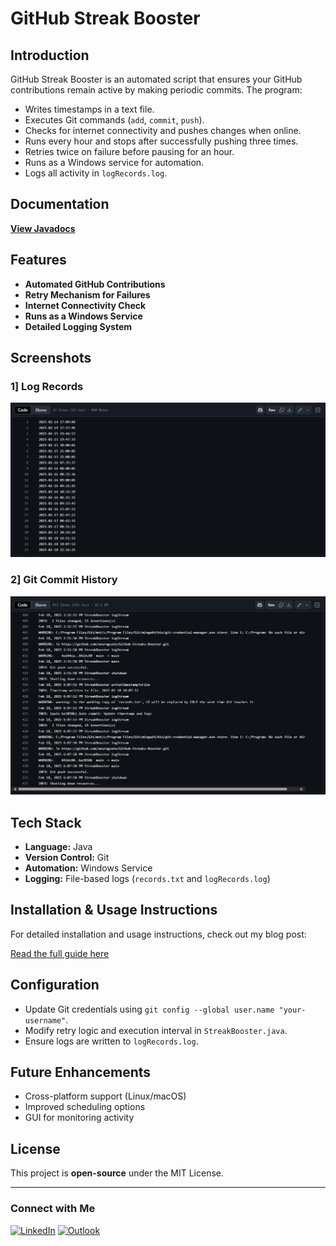 # GitHub Streak Booster

## Introduction
GitHub Streak Booster is an automated script that ensures your GitHub contributions remain active by making periodic commits. The program:
- Writes timestamps in a text file.
- Executes Git commands (`add`, `commit`, `push`).
- Checks for internet connectivity and pushes changes when online.
- Runs every hour and stops after successfully pushing three times.
- Retries twice on failure before pausing for an hour.
- Runs as a Windows service for automation.
- Logs all activity in `logRecords.log`.

## Documentation
**[View Javadocs](https://anuragzete.github.io/Github-Streaks-Booster/StreakBooster.html)** 

## Features
- **Automated GitHub Contributions**
- **Retry Mechanism for Failures**
- **Internet Connectivity Check**
- **Runs as a Windows Service**
- **Detailed Logging System**

## Screenshots
### 1️] Log Records
![Log Records](https://github.com/anuragzete/Github-Streaks-Booster/blob/main/Project_Assets/Screenshot%202025-02-21%20214539.png?raw=true)

### 2️] Git Commit History
![Git Commit History](https://github.com/anuragzete/Github-Streaks-Booster/blob/main/Project_Assets/Screenshot%202025-02-21%20214605.png?raw=true)

## Tech Stack
- **Language:** Java
- **Version Control:** Git
- **Automation:** Windows Service
- **Logging:** File-based logs (`records.txt` and `logRecords.log`)

## Installation & Usage Instructions
For detailed installation and usage instructions, check out my blog post:

[Read the full guide here](https://blogs-anuragzete.web.app)

## Configuration
- Update Git credentials using `git config --global user.name "your-username"`.
- Modify retry logic and execution interval in `StreakBooster.java`.
- Ensure logs are written to `logRecords.log`.

## Future Enhancements
- Cross-platform support (Linux/macOS)
- Improved scheduling options
- GUI for monitoring activity

## License
This project is **open-source** under the MIT License.

---

### Connect with Me
[![LinkedIn](https://img.shields.io/static/v1?message=LinkedIn&logo=linkedin&label=&color=0077B5&logoColor=white&labelColor=&style=for-the-badge)](https://www.linkedin.com/in/anurag-zete-java-developer) [![Outlook](https://img.shields.io/static/v1?message=Outlook&logo=microsoft-outlook&label=&color=0078D4&logoColor=white&labelColor=&style=for-the-badge)](mailto:anuragzete27@outlook.com)


